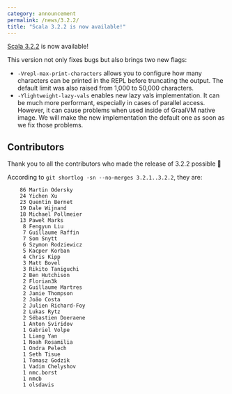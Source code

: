 ```yaml
---
category: announcement
permalink: /news/3.2.2/
title: "Scala 3.2.2 is now available!"
---
```

[Scala 3.2.2](https://github.com/scala/scala3/releases/tag/3.2.2) is now available!

This version not only fixes bugs but also brings two new flags:

- `-Vrepl-max-print-characters` allows you to configure how many characters can be printed in the REPL before truncating the output. The default limit was also raised from 1,000 to 50,000 characters.
- `-Ylightweight-lazy-vals` enables new lazy vals implementation. It can be much more performant, especially in cases of parallel access. However, it can cause problems when used inside of GraalVM native image. We will make the new implementation the default one as soon as we fix those problems.

## Contributors

Thank you to all the contributors who made the release of 3.2.2 possible 🎉

According to `git shortlog -sn --no-merges 3.2.1..3.2.2`, they are:

```
    86 Martin Odersky
    24 Yichen Xu
    23 Quentin Bernet
    19 Dale Wijnand
    18 Michael Pollmeier
    13 Paweł Marks
     8 Fengyun Liu
     7 Guillaume Raffin
     7 Som Snytt
     6 Szymon Rodziewicz
     5 Kacper Korban
     4 Chris Kipp
     3 Matt Bovel
     3 Rikito Taniguchi
     2 Ben Hutchison
     2 Florian3k
     2 Guillaume Martres
     2 Jamie Thompson
     2 João Costa
     2 Julien Richard-Foy
     2 Lukas Rytz
     2 Sébastien Doeraene
     1 Anton Sviridov
     1 Gabriel Volpe
     1 Liang Yan
     1 Noah Rosamilia
     1 Ondra Pelech
     1 Seth Tisue
     1 Tomasz Godzik
     1 Vadim Chelyshov
     1 nmc.borst
     1 nmcb
     1 olsdavis
```
